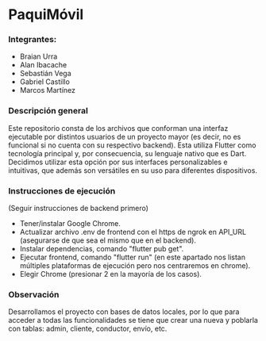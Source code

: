 # PaquiMóvil

### Integrantes: 
 - Braian Urra
 - Alan Ibacache
 - Sebastián Vega
 - Gabriel Castillo 
 - Marcos Martínez

### Descripción general
Este repositorio consta de los archivos que conforman una interfaz ejecutable por distintos usuarios de un proyecto mayor (es decir, no es funcional si no cuenta con su respectivo backend). Esta utiliza Flutter como tecnología principal y, por consecuencia, su lenguaje nativo que es Dart. Decidimos utilizar esta opción por sus interfaces personalizables e intuitivas, que además son versátiles en su uso para diferentes dispositivos.

### Instrucciones de ejecución
(Seguir instrucciones de backend primero)
 - Tener/instalar Google Chrome.
 - Actualizar archivo .env de frontend con el https de ngrok en API_URL (asegurarse de que sea el mismo que en el backend).
 - Instalar dependencias, comando "flutter pub get".
 - Ejecutar frontend, comando "flutter run" (en este apartado nos listan múltiples plataformas de ejecución pero nos centraremos en chrome).
 - Elegir Chrome (presionar 2 en la mayoría de los casos).

### Observación
Desarrollamos el proyecto con bases de datos locales, por lo que para acceder a todas las funcionalidades se tiene que crear una nueva y poblarla con tablas: admin, cliente, conductor, envío, etc.

